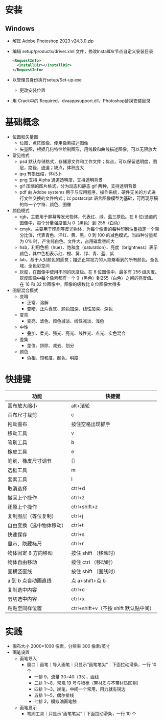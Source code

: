 # 安装

## Windows

- 解压 Adobe Photoshop 2023 v24.3.0.zip

- 编辑 setup/products/driver.xml 文件，修改InstallDir节点自定义安装目录

  ```xml
  <RequestInfo>
    <InstallDir></InstallDir>
  </RequestInfo>  
  ```

- 以管理员身份执行setup/Set-up.exe

  - 更改安装位置

- 用 Crack中的 Required、dvaappsupport.dll、Photoshop替换安装目录



# 基础概念

- 位图和矢量图
  - 位图，点阵图像，使用像素描述图像
  - 矢量图，根据几何特性绘制图形，用线段和曲线描述图像，可以无限放大
- 常见格式
  - psd 默认存储格式，存储源文件和工作文件；优点，可以保留透明度，图层，路径，通道；缺点，体积庞大
  - jpg 有损压缩，体积小
  - png 支持 Alpha 通道透明度，支持透明背景
  - gif 压缩的图片格式，分为动态和静态 gif 两种，支持透明背景
  - pdf 由 Adobe systems 用于与应用程序，操作系统，硬件无关的方式进行文件交换的文件格式；以 postscript 语言图像模型为基础，可再现原稿的每一个字符、颜色、图像
- 颜色模式
  - rgb，主要用于屏幕等发光物体，代表红、绿、蓝三原色。在 8 位/通道的图像中，每个分量强度值为 0（黑色）到 255（白色）
  - cmyk，主要用于印刷等反光物体，为每个像素的每种印刷油墨指定一个百分比值，代表青色、洋红、黄、黑，0 到 100 的减色模式。当四种分量都为 0% 时，产生纯白色。文件大，占用磁盘空间大
  - hsb，利用色相（hue）、饱和度（saturation）、亮度（brightness）表示颜色，其中色相表示红、橙、黄、绿、青、蓝、紫
  - lab，基于人对颜色的感觉；描述正常视力的人能够看到的所有颜色，全色域，全色彩空间
  - 灰度，在图像中使用不同的灰度级。在 8 位图像中，最多有 256 级灰度。灰度图像中每个像素都有一个 0（黑色）到255（白色）之间的亮度值。在 16 和 32 位图像中，图像的级数比 8 位图像大得多
- 图层混合模式
  - 变暗
    - 正常、溶解
    - 变暗、正片叠底、颜色加深、线性加深、深色
  - 变亮
    - 变亮、滤色、颜色减淡、线性减淡、浅色
  - 中性
    - 叠加、柔光、强光、亮光、线性光、点光、实色混合
  - 差集
    - 差值、排除、减去、划分
  - 颜色
    - 色相、饱和度、颜色、明度



# 快捷键

| 功能                     | 快捷键                                |
| ------------------------ | ------------------------------------- |
| 画布放大缩小             | alt+滚轮                              |
| 画布尺寸裁剪             | c                                     |
| 拖动画布                 | 按住空格出现抓手                      |
| 移动工具                 | v                                     |
| 笔刷工具                 | b                                     |
| 橡皮工具                 | e                                     |
| 笔刷、橡皮尺寸调节       | []                                    |
| 选框工具                 | m                                     |
| 套索工具                 | l                                     |
| 取消选择                 | ctrl+d                                |
| 撤回上个操作             | ctrl+z                                |
| 还原上个操作             | ctrl+shift+z                          |
| 复制图层（等位复制）     | ctrl+j                                |
| 自由变换（选中物体移动） | ctrl+t                                |
| 快速保存                 | ctrl+s                                |
| 显示、隐藏标尺           | ctrl+r                                |
| 物体固定 8 方向移动      | 按住 shift （移动时）                 |
| 物体自由移动             | 按住 ctrl （移动时）                  |
| 画横竖直线               | 按住 shift （画线时）                 |
| a 到 b 点自动画直线      | 点 a+shift+点 b                       |
| 复制选中内容             | ctrl+c                                |
| 剪切选中内容             | ctrl+x                                |
| 粘贴至同样位置           | ctrl+shift+v（不按 shift 默认贴中间） |



# 实践

- 画布大小 2000*1000 像素，分辨率 300 像素/英寸
- 画笔设置
  - 画笔导入
    - 窗口｜画笔｜导入画笔｜只显示“画笔笔尖”｜下面拉动滑条，一行 10 个
      - 一排 9，流量 30~40（35），画线
      - 二排 1～8，常规 19 号与喷枪（带材质与不带材质区别）
      - 四排 1～3，炭笔，中间一个常用，用力就有锐边
      - 五排 1～5，偶尔排线
      - 七排 2，模拟油画笔触
  - 画笔显示
    - 笔刷工具｜只显示“画笔笔尖”｜下面拉动滑条，一行 10 个
